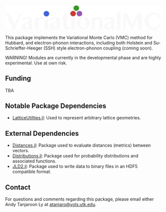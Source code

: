 ![alt text](https://github.com/atanjaro/VariationalMC/blob/main/images/variationalmc-logo-dark.png "VariationalMC logo")

This package implements the Variational Monte Carlo (VMC) method for Hubbard, and electron-phonon interactions, including both Holstein and Su-Schrieffer-Heeger (SSH) style electron-phonon coupling (coming soon).

WARNING! Modules are currently in the developmental phase and are highly experimental. Use at own risk.


## Funding 

TBA


## Notable Package Dependencies

- [LatticeUtilties.jl](https://github.com/SmoQySuite/LatticeUtilities.jl.git): Used to represent arbitrary lattice geometries.

## External Dependencies

- [Distances.jl](https://github.com/JuliaStats/Distances.jl): Package used to evaluate distances (metrics) between vectors. 
- [Distributions.jl](https://github.com/JuliaStats/Distributions.jl): Package used for probability distributions and associated functions. 
- [JLD2.jl](https://github.com/JuliaIO/JLD2.jl.git): Package used to write data to binary files in an HDF5 compatible format. 

## Contact

For questions and comments regarding this package, please email either Andy Tanjaroon Ly at [atanjaro@vols.utk.edu](mailto:atanjaro@vols.utk.edu).


